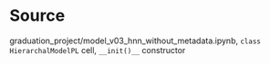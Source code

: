 


# Source

graduation_project/model_v03_hnn_without_metadata.ipynb, 
`class HierarchalModelPL` cell,
 `__init()__` constructor

